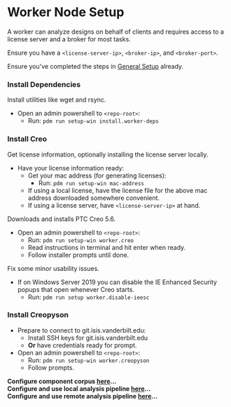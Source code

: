 # Worker Node Setup

A worker can analyze designs on behalf of clients and requires access to a
license server and a broker for most tasks.

Ensure you have a `<license-server-ip>`, `<broker-ip>`, and `<broker-port>`.

Ensure you've completed the steps in [General Setup](general.md) already.

### Install Dependencies

Install utilities like wget and rsync.

- Open an admin powershell to `<repo-root>`:
    - Run: `pdm run setup-win install.worker-deps`

### Install Creo

Get license information, optionally installing the license server locally.

- Have your license information ready:
    - Get your mac address (for generating licenses):
        - Run: `pdm run setup-win mac-address`
    - If using a local license, have the license file for the above mac
      address downloaded somewhere convenient.
    - If using a license server, have `<license-server-ip>` at hand.

Downloads and installs PTC Creo 5.6.

- Open an admin powershell to `<repo-root>`:
  - Run: `pdm run setup-win worker.creo`
  - Read instructions in terminal and hit enter when ready.
  - Follow installer prompts until done.

Fix some minor usability issues.

- If on Windows Server 2019 you can disable the IE Enhanced Security popups
  that open whenever Creo starts.
    - Run: `pdm run setup worker.disable-ieesc`

### Install Creopyson

- Prepare to connect to git.isis.vanderbilt.edu:
    - Install SSH keys for git.isis.vanderbilt.edu
    - **Or** have credentials ready for prompt.
- Open an admin powershell to `<repo-root>`:
    - Run: `pdm run setup-win worker.creopyson`
    - Follow prompts.

**Configure component corpus [here](../usage/craidl.md)...**<br/>
**Configure and use local analysis pipeline [here](../usage/workspaces.md)...**<br/>
**Configure and use remote analysis pipeline [here](../usage/workers.md)...**
